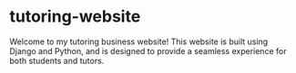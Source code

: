 # tutoring-website
Welcome to my tutoring business website! This website is built using Django and Python, and is designed to provide a seamless experience for both students and tutors. 
